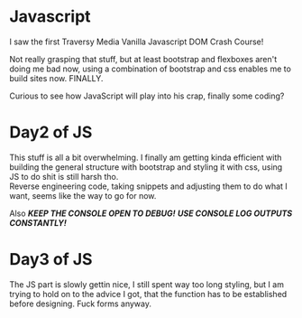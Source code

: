 # Javascript

I saw the first Traversy Media Vanilla Javascript DOM Crash Course!

Not really grasping that stuff, but at least bootstrap and flexboxes aren't doing me bad now, using a combination of bootstrap and css enables me to build sites now. FINALLY.

Curious to see how JavaScript will play into his crap, finally some coding? 


# Day2 of JS

This stuff is all a bit overwhelming.
I finally am getting kinda efficient with building the general structure with bootstrap and styling it with css, using JS to do shit is still harsh tho.<br>
Reverse engineering code, taking snippets and adjusting them to do what I want, seems like the way to go for now.<br>

Also ***KEEP THE CONSOLE OPEN TO DEBUG!***
***USE CONSOLE LOG OUTPUTS CONSTANTLY!***

# Day3 of JS

The JS part is slowly gettin nice, I still spent way too long styling, but I am trying to hold on to the advice I got, that the function has to be established before designing.
Fuck forms anyway.